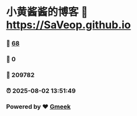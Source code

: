 # 小黄酱酱的博客 :link: https://SaVeop.github.io 
### :page_facing_up: [68](https://SaVeop.github.io/tag.html) 
### :speech_balloon: 0 
### :hibiscus: 209782 
### :alarm_clock: 2025-08-02 13:51:49 
### Powered by :heart: [Gmeek](https://github.com/Meekdai/Gmeek)
